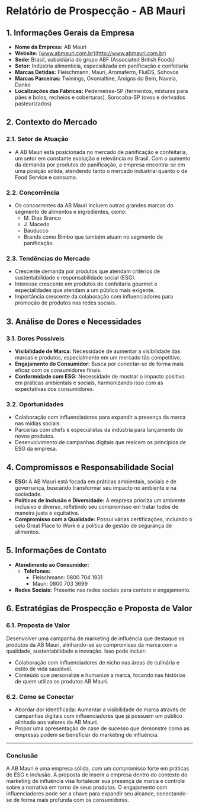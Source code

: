 # Relatório de Prospecção - AB Mauri

## 1. Informações Gerais da Empresa
- **Nome da Empresa:** AB Mauri
- **Website:** [www.abmauri.com.br](http://www.abmauri.com.br)
- **Sede:** Brasil, subsidiária do grupo ABF (Associated British Foods)
- **Setor:** Indústria alimentícia, especializada em panificação e confeitaria
- **Marcas Detidas:** Fleischmann, Mauri, Aromaferm, FluiDS, Sohovos
- **Marcas Parceiras:** Twinings, Ovomaltine, Amigos do Bem, Naveia, Danke
- **Localizações das Fábricas:** Pederneiras-SP (fermentos, misturas para pães e bolos, recheios e coberturas), Sorocaba-SP (ovos e derivados pasteurizados)

## 2. Contexto do Mercado
### 2.1. Setor de Atuação
- A AB Mauri está posicionada no mercado de panificação e confeitaria, um setor em constante evolução e relevância no Brasil. Com o aumento da demanda por produtos de panificação, a empresa encontra-se em uma posição sólida, atendendo tanto o mercado industrial quanto o de Food Service e consumo.

### 2.2. Concorrência
- Os concorrentes da AB Mauri incluem outras grandes marcas do segmento de alimentos e ingredientes, como:
  - M. Dias Branco
  - J. Macedo
  - Bauducco
  - Brands como Bimbo que também atuam no segmento de panificação.
  
### 2.3. Tendências do Mercado
- Crescente demanda por produtos que atendam critérios de sustentabilidade e responsabilidade social (ESG).
- Interesse crescente em produtos de confeitaria gourmet e especialidades que atendam a um público mais exigente.
- Importância crescente da colaboração com influenciadores para promoção de produtos nas redes sociais.

## 3. Análise de Dores e Necessidades
### 3.1. Dores Possíveis
- **Visibilidade de Marca:** Necessidade de aumentar a visibilidade das marcas e produtos, especialmente em um mercado tão competitivo.
- **Engajamento do Consumidor:** Busca por conectar-se de forma mais eficaz com os consumidores finais.
- **Conformidade com ESG:** Necessidade de mostrar o impacto positivo em práticas ambientais e sociais, harmonizando isso com as expectativas dos consumidores.

### 3.2. Oportunidades
- Colaboração com influenciadores para expandir a presença da marca nas mídias sociais.
- Parcerias com chefs e especialistas da indústria para lançamento de novos produtos.
- Desenvolvimento de campanhas digitais que realcem os princípios de ESG da empresa.

## 4. Compromissos e Responsabilidade Social
- **ESG:** A AB Mauri está focada em práticas ambientais, sociais e de governança, buscando transformar seu impacto no ambiente e na sociedade.
- **Políticas de Inclusão e Diversidade:** A empresa prioriza um ambiente inclusivo e diverso, refletindo seu compromisso em tratar todos de maneira justa e equitativa.
- **Compromisso com a Qualidade:** Possui várias certificações, incluindo o selo Great Place to Work e a política de gestão de segurança de alimentos.

## 5. Informações de Contato
- **Atendimento ao Consumidor:**
  - **Telefones:**
    - Fleischmann: 0800 704 1931
    - Mauri: 0800 703 3699
- **Redes Sociais:** Presente nas redes sociais para contato e engajamento.

## 6. Estratégias de Prospecção e Proposta de Valor
### 6.1. Proposta de Valor
Desenvolver uma campanha de marketing de influência que destaque os produtos da AB Mauri, alinhando-se ao compromisso da marca com a qualidade, sustentabilidade e inovação. Isso pode incluir:
- Colaboração com influenciadores de nicho nas áreas de culinária e estilo de vida saudável.
- Conteúdo que personalize e humanize a marca, focando nas histórias de quem utiliza os produtos AB Mauri.

### 6.2. Como se Conectar
- Abordar dor identificada: Aumentar a visibilidade de marca através de campanhas digitais com influenciadores que já possuem um público alinhado aos valores da AB Mauri.
- Propor uma apresentação de case de sucesso que demonstre como as empresas podem se beneficiar do marketing de influência.

---

### Conclusão
A AB Mauri é uma empresa sólida, com um compromisso forte em práticas de ESG e inclusão. A proposta de inserir a empresa dentro do contexto do marketing de influência visa fortalecer sua presença de marca e controle sobre a narrativa em torno de seus produtos. O engajamento com influenciadores pode ser a chave para expandir seu alcance, conectando-se de forma mais profunda com os consumidores.